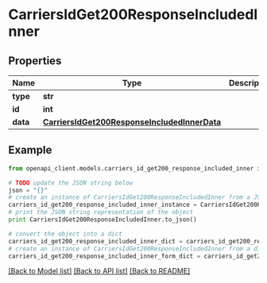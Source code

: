 # CarriersIdGet200ResponseIncludedInner


## Properties
Name | Type | Description | Notes
------------ | ------------- | ------------- | -------------
**type** | **str** |  | [optional] 
**id** | **int** |  | [optional] 
**data** | [**CarriersIdGet200ResponseIncludedInnerData**](CarriersIdGet200ResponseIncludedInnerData.md) |  | [optional] 

## Example

```python
from openapi_client.models.carriers_id_get200_response_included_inner import CarriersIdGet200ResponseIncludedInner

# TODO update the JSON string below
json = "{}"
# create an instance of CarriersIdGet200ResponseIncludedInner from a JSON string
carriers_id_get200_response_included_inner_instance = CarriersIdGet200ResponseIncludedInner.from_json(json)
# print the JSON string representation of the object
print CarriersIdGet200ResponseIncludedInner.to_json()

# convert the object into a dict
carriers_id_get200_response_included_inner_dict = carriers_id_get200_response_included_inner_instance.to_dict()
# create an instance of CarriersIdGet200ResponseIncludedInner from a dict
carriers_id_get200_response_included_inner_form_dict = carriers_id_get200_response_included_inner.from_dict(carriers_id_get200_response_included_inner_dict)
```
[[Back to Model list]](../README.md#documentation-for-models) [[Back to API list]](../README.md#documentation-for-api-endpoints) [[Back to README]](../README.md)


